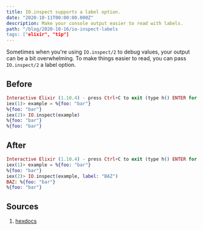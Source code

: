 ```yaml
---
title: IO.inspect supports a label option.
date: "2020-10-11T00:00:00.000Z"
description: Make your console output easier to read with labels.
path: "/blog/2020-10-16/io-inspect-labels
tags: ["elixir", "tip"]
---
```


Sometimes when you're using `IO.inspect/2` to debug values, your output can be a bit overwhelming. To make things
easier to read, you can pass `IO.inspect/2` a label option.

## Before

```elixir
Interactive Elixir (1.10.4) - press Ctrl+C to exit (type h() ENTER for help)
iex(1)> example = %{foo: "bar"}
%{foo: "bar"}
iex(2)> IO.inspect(example)
%{foo: "bar"}
%{foo: "bar"}
```

## After

```elixir
Interactive Elixir (1.10.4) - press Ctrl+C to exit (type h() ENTER for help)
iex(1)> example = %{foo: "bar"}
%{foo: "bar"}
iex(2)> IO.inspect(example, label: "BAZ")
BAZ: %{foo: "bar"}
%{foo: "bar"}
```

## Sources

[hexdocs]: https://hexdocs.pm/elixir/master/IO.html#inspect/2

1. [hexdocs][hexdocs]
